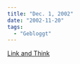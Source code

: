 ```yaml
---
title: "Dec. 1, 2002"
date: "2002-11-20"
tags:
  - "Gebloggt"
---
```


[Link and Think](https://web.archive.org/web/20030620212756/http://www.linkandthink.org/ "World AIDS Day: Link and Think")
